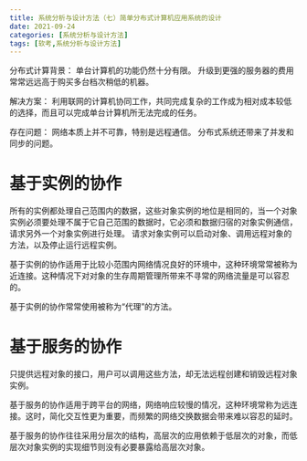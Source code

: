 ```yaml
---
title: 系统分析与设计方法（七）简单分布式计算机应用系统的设计
date: 2021-09-24
categories: [系统分析与设计方法]
tags: [软考,系统分析与设计方法]
---
```


分布式计算背景：
单台计算机的功能仍然十分有限。
升级到更强的服务器的费用常常远远高于购买多台档次稍低的机器。

解决方案：
利用联网的计算机协同工作，共同完成复杂的工作成为相对成本较低的选择，而且可以完成单台计算机所无法完成的任务。

存在问题：
网络本质上并不可靠，特别是远程通信。
分布式系统还带来了并发和同步的问题。

# 基于实例的协作
所有的实例都处理自己范围内的数据，这些对象实例的地位是相同的，当一个对象实例必须要处理不属于它自己范围的数据时，它必须和数据归宿的对象实例通信，请求另外一个对象实例进行处理。
请求对象实例可以启动对象、调用远程对象的方法，以及停止运行远程实例。

基于实例的协作适用于比较小范围内网络情况良好的环境中，这种环境常常被称为近连接。这种情况下对对象的生存周期管理所带来不寻常的网络流量是可以容忍的。

基于实例的协作常常使用被称为“代理”的方法。

# 基于服务的协作
只提供远程对象的接口，用户可以调用这些方法，却无法远程创建和销毁远程对象实例。

基于服务的协作适用于跨平台的网络，网络响应较慢的情况，这种环境常称为远连接。这时，简化交互性更为重要，而频繁的网络交换数据会带来难以容忍的延时。

基于服务的协作往往采用分层次的结构，高层次的应用依赖于低层次的对象，而低层次对象实例的实现细节则没有必要暴露给高层次对象。